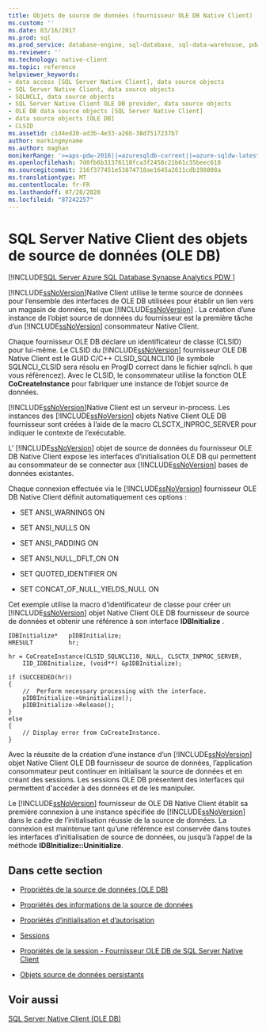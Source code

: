 ```yaml
---
title: Objets de source de données (fournisseur OLE DB Native Client) | Microsoft Docs
ms.custom: ''
ms.date: 03/16/2017
ms.prod: sql
ms.prod_service: database-engine, sql-database, sql-data-warehouse, pdw
ms.reviewer: ''
ms.technology: native-client
ms.topic: reference
helpviewer_keywords:
- data access [SQL Server Native Client], data source objects
- SQL Server Native Client, data source objects
- SQLNCLI, data source objects
- SQL Server Native Client OLE DB provider, data source objects
- OLE DB data source objects [SQL Server Native Client]
- data source objects [OLE DB]
- CLSID
ms.assetid: c1d4ed20-ad3b-4e33-a26b-38d7517237b7
author: markingmyname
ms.author: maghan
monikerRange: '>=aps-pdw-2016||=azuresqldb-current||=azure-sqldw-latest||>=sql-server-2016||=sqlallproducts-allversions||>=sql-server-linux-2017||=azuresqldb-mi-current'
ms.openlocfilehash: 7d0fb6b31376118fca3f2458c21b61c35beec618
ms.sourcegitcommit: 216f377451e53874718ae1645a2611cdb198808a
ms.translationtype: MT
ms.contentlocale: fr-FR
ms.lasthandoff: 07/28/2020
ms.locfileid: "87242257"
---
```

#  <a name="sql-server-native-client-data-source-objects-ole-db"></a>SQL Server Native Client des objets de source de données (OLE DB)
[!INCLUDE[SQL Server Azure SQL Database Synapse Analytics PDW ](../../includes/applies-to-version/sql-asdb-asdbmi-asa-pdw.md)]

  [!INCLUDE[ssNoVersion](../../includes/ssnoversion-md.md)]Native Client utilise le terme source de données pour l’ensemble des interfaces de OLE DB utilisées pour établir un lien vers un magasin de données, tel que [!INCLUDE[ssNoVersion](../../includes/ssnoversion-md.md)] . La création d’une instance de l’objet source de données du fournisseur est la première tâche d’un [!INCLUDE[ssNoVersion](../../includes/ssnoversion-md.md)] consommateur Native Client.  
  
 Chaque fournisseur OLE DB déclare un identificateur de classe (CLSID) pour lui-même. Le CLSID du [!INCLUDE[ssNoVersion](../../includes/ssnoversion-md.md)] fournisseur OLE DB Native Client est le GUID C/C++ CLSID_SQLNCLI10 (le symbole SQLNCLI_CLSID sera résolu en ProgID correct dans le fichier sqlncli. h que vous référencez). Avec le CLSID, le consommateur utilise la fonction OLE **CoCreateInstance** pour fabriquer une instance de l’objet source de données.  
  
 [!INCLUDE[ssNoVersion](../../includes/ssnoversion-md.md)]Native Client est un serveur in-process. Les instances des [!INCLUDE[ssNoVersion](../../includes/ssnoversion-md.md)] objets Native Client OLE DB fournisseur sont créées à l’aide de la macro CLSCTX_INPROC_SERVER pour indiquer le contexte de l’exécutable.  
  
 L' [!INCLUDE[ssNoVersion](../../includes/ssnoversion-md.md)] objet de source de données du fournisseur OLE DB Native Client expose les interfaces d’initialisation OLE DB qui permettent au consommateur de se connecter aux [!INCLUDE[ssNoVersion](../../includes/ssnoversion-md.md)] bases de données existantes.  
  
 Chaque connexion effectuée via le [!INCLUDE[ssNoVersion](../../includes/ssnoversion-md.md)] fournisseur OLE DB Native Client définit automatiquement ces options :  
  
-   SET ANSI_WARNINGS ON  
  
-   SET ANSI_NULLS ON  
  
-   SET ANSI_PADDING ON  
  
-   SET ANSI_NULL_DFLT_ON ON  
  
-   SET QUOTED_IDENTIFIER ON  
  
-   SET CONCAT_OF_NULL_YIELDS_NULL ON  
  
 Cet exemple utilise la macro d’identificateur de classe pour créer un [!INCLUDE[ssNoVersion](../../includes/ssnoversion-md.md)] objet Native Client OLE DB fournisseur de source de données et obtenir une référence à son interface **IDBInitialize** .  
  
```  
IDBInitialize*   pIDBInitialize;  
HRESULT          hr;  
  
hr = CoCreateInstance(CLSID_SQLNCLI10, NULL, CLSCTX_INPROC_SERVER,  
    IID_IDBInitialize, (void**) &pIDBInitialize);  
  
if (SUCCEEDED(hr))  
{  
    //  Perform necessary processing with the interface.  
    pIDBInitialize->Uninitialize();  
    pIDBInitialize->Release();  
}  
else  
{  
    // Display error from CoCreateInstance.  
}  
```  
  
 Avec la réussite de la création d’une instance d’un [!INCLUDE[ssNoVersion](../../includes/ssnoversion-md.md)] objet Native Client OLE DB fournisseur de source de données, l’application consommateur peut continuer en initialisant la source de données et en créant des sessions. Les sessions OLE DB présentent des interfaces qui permettent d'accéder à des données et de les manipuler.  
  
 Le [!INCLUDE[ssNoVersion](../../includes/ssnoversion-md.md)] fournisseur de OLE DB Native Client établit sa première connexion à une instance spécifiée de [!INCLUDE[ssNoVersion](../../includes/ssnoversion-md.md)] dans le cadre de l’initialisation réussie de la source de données. La connexion est maintenue tant qu’une référence est conservée dans toutes les interfaces d’initialisation de source de données, ou jusqu’à l’appel de la méthode **IDBInitialize::Uninitialize**.  
  
## <a name="in-this-section"></a>Dans cette section  
  
-   [Propriétés de la source de données &#40;OLE DB&#41;](../../relational-databases/native-client-ole-db-data-source-objects/data-source-properties-ole-db.md)  
  
-   [Propriétés des informations de la source de données](../../relational-databases/native-client-ole-db-data-source-objects/data-source-information-properties.md)  
  
-   [Propriétés d’initialisation et d’autorisation](../../relational-databases/native-client-ole-db-data-source-objects/initialization-and-authorization-properties.md)  
  
-   [Sessions](../../relational-databases/native-client-ole-db-data-source-objects/sessions.md)  
  
-   [Propriétés de la session - Fournisseur OLE DB de SQL Server Native Client](../../relational-databases/native-client-ole-db-data-source-objects/session-properties-sql-server-native-client-ole-db-provider.md)  
  
-   [Objets source de données persistants](../../relational-databases/native-client-ole-db-data-source-objects/persisted-data-source-objects.md)  
  
## <a name="see-also"></a>Voir aussi  
 [SQL Server Native Client &#40;OLE DB&#41;](../../relational-databases/native-client/ole-db/sql-server-native-client-ole-db.md)  
  
  
